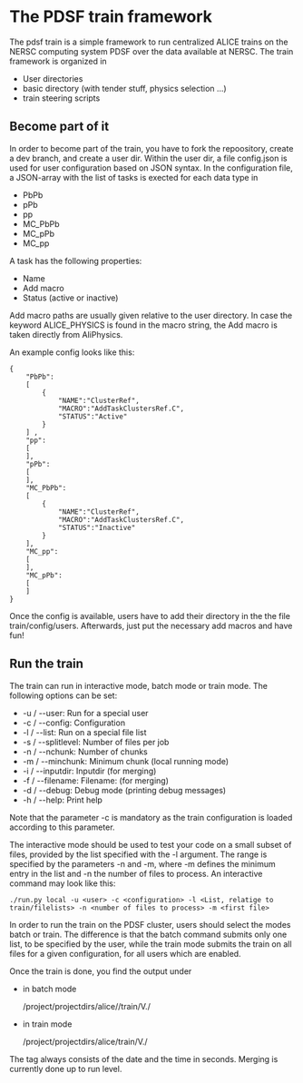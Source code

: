 # The PDSF train framework

The pdsf train is a simple framework to run centralized ALICE trains
on the NERSC computing system PDSF over the data available at NERSC.
The train framework is organized in 

* User directories
* basic directory (with tender stuff, physics selection ...)
* train steering scripts

## Become part of it

In order to become part of the train, you have to fork the repoository, 
create a dev branch, and create a user dir. Within the user dir, a file
config.json is used for user configuration based on JSON syntax. In the
configuration file, a JSON-array with the list of tasks is exected for 
each data type in

* PbPb
* pPb
* pp
* MC_PbPb
* MC_pPb
* MC_pp

A task has the following properties:
* Name
* Add macro
* Status (active or inactive)

Add macro paths are usually given relative to the user directory. In case the 
keyword ALICE_PHYSICS is found in the macro string, the Add macro is taken 
directly from AliPhysics.

An example config looks like this:

    {
        "PbPb":
        [
            {
                "NAME":"ClusterRef",
                "MACRO":"AddTaskClustersRef.C",
                "STATUS":"Active"
            }
        ] ,
        "pp":
        [
        ],
        "pPb":
        [
        ],
        "MC_PbPb":
        [
            {
                "NAME":"ClusterRef",
                "MACRO":"AddTaskClustersRef.C",
                "STATUS":"Inactive"
            }
        ],
        "MC_pp":
        [
        ],
        "MC_pPb":
        [
        ]
    }

Once the config is available, users have to add their directory in the the file 
train/config/users. Afterwards, just put the necessary add macros and have fun!

## Run the train

The train can run in interactive mode, batch mode or train mode. The following 
options can be set:

 * -u / --user:  Run for a special user 
 * -c / --config: Configuration 
* -l / --list: Run on a special file list
* -s / --splitlevel: Number of files per job
* -n / --nchunk: Number of chunks
* -m / --minchunk: Minimum chunk (local running mode)
* -i / --inputdir: Inputdir (for merging)
* -f / --filename: Filename: (for merging)
* -d / --debug: Debug mode (printing debug messages)
* -h / --help: Print help

Note that the parameter -c is mandatory as the train configuration is loaded 
according to this parameter.

The interactive mode should be used to test your code on a small subset of 
files, provided by the list specified with the -l argument. The range is specified
by the parameters -n and -m, where -m defines the minimum entry in the list
and -n the number of files to process. An interactive command may look like 
this:

    ./run.py local -u <user> -c <configuration> -l <List, relatige to train/filelists> -n <number of files to process> -m <first file>
    
In order to run the train on the PDSF cluster, users should select the modes batch
or train. The difference is that the batch command submits only one list, to be
specified by the user, while the train mode submits the train on all files for a
given configuration, for all users which are enabled.

Once the train is done, you find the output under

* in batch mode

    /project/projectdirs/alice/<username>/train/V<Version>.<configuration>/<tag>
    
* in train mode

    /project/projectdirs/alice/train/V<Version>.<configuration>/<tag>
    
The tag always consists of the date and the time in seconds. Merging is currently 
done up to run level.
